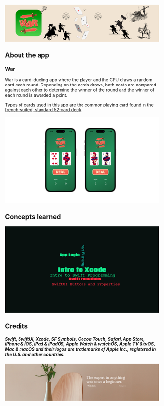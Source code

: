 ![Header Banner](DocAssets/HeaderBanner.png)

## About the app

### War

War is a card-dueling app where the player and the CPU draws a random card each round. Depending on the cards drawn, both cards are compared against each other to determine the winner of the round and the winner of each round is awarded a point.

Types of cards used in this app are the common playing card found in the [french-suited, standard 52-card deck](https://en.wikipedia.org/wiki/Playing_card).

<p align="center">
    <img src="DocAssets/AppScreenshots.png">
</p>

## Concepts learned

<p align="center">
    <img src="DocAssets/Module01-Concepts.png">
</p>

## Credits

##### *Swift, SwiftUI, Xcode, SF Symbols, Cocoa Touch, Safari, App Store, iPhone & iOS, iPad & iPadOS, Apple Watch & watchOS, Apple TV & tvOS, Mac & macOS and their logos are trademarks of Apple Inc., registered in the U.S. and other countries.*

![Footer Banner](DocAssets/FooterBanner.png)